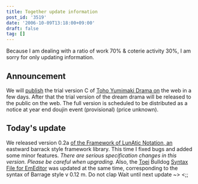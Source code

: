 ```yaml
---
title: Together update information
post_id: '3519'
date: '2006-10-09T13:18:00+09:00'
draft: false
tag: []
---
```


Because I am dealing with a ratio of work 70% & coterie activity 30%, I am sorry for only updating information.

## Announcement

We will [publish](/!/thC/) the trial version C of [Toho Yumimaki Drama on](/!/thC/) the web in a few days. After that the trial version of the dream drama will be released to the public on the web. The full version is scheduled to be distributed as a notice at year end doujin event (provisional) (price unknown).

## Today's update

We released version 0.2a [of the Framework of LunAtic Notation, an](/tag/flan) eastward barrack style framework library. This time I fixed bugs and added some minor features. _There are serious specification changes in this version. Please be careful when upgrading._ Also, the [Toei](/emeditor-danmakufu) Bulldog [Syntax File for EmEditor](/emeditor-danmakufu) was updated at the same time, corresponding to the syntax of Barrage style v 0.12 m. Do not clap Wait until next update ~> <;;